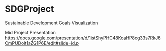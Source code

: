 # SDGProject
Sustainable Development Goals Visualization

Mid Project Presentation
https://docs.google.com/presentation/d/1istShyPHC48KoaHP8cg33s7RkJ6CmPUDolt1aZG1P6E/edit#slide=id.p
